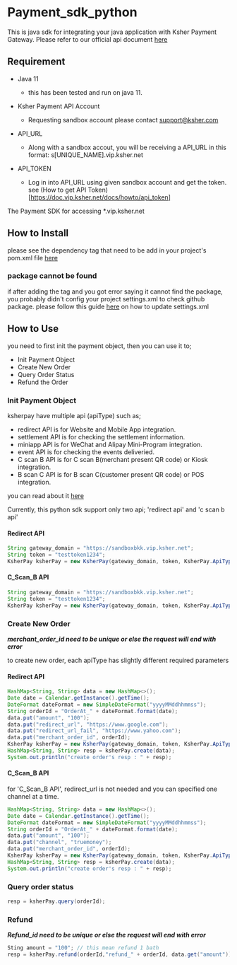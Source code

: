 # Payment_sdk_python

This is java sdk for integrating your java application with Ksher Payment Gateway. 
Please refer to our official api document [here](https://doc.vip.ksher.net)

## Requirement
- Java 11
    - this has been tested and run on java 11.

- Ksher Payment API Account
    - Requesting sandbox account please contact support@ksher.com

- API_URL
    - Along with a sandbox accout, you will be receiving a API_URL in this format: s[UNIQUE_NAME].vip.ksher.net

- API_TOKEN
    - Log in into API_URL using given sandbox account and get the token. see (How to get API Token)[https://doc.vip.ksher.net/docs/howto/api_token]


The Payment SDK for accessing *.vip.ksher.net

## How to Install

please see the dependency tag that need to be add in your project's pom.xml file [here](https://github.com/ksher-solutions/payment_sdk_java/packages/1016715)

### package cannot be found
if after adding the tag and you got error saying it cannot find the package,
you probably didn't config your project settings.xml to check github package.
please follow this guide [here](https://docs.github.com/en/packages/working-with-a-github-packages-registry/working-with-the-apache-maven-registry#authenticating-with-a-personal-access-token) on how to update settings.xml


## How to Use
you need to first init the payment object, then you can use it to;
- Init Payment Object
- Create New Order
- Query Order Status
- Refund the Order


### Init Payment Object
ksherpay have multiple api (apiType) such as;
- redirect API is for Website and Mobile App integration.
- settlement API is for checking the settlement information.
- miniapp API is for WeChat and Alipay Mini-Program integration.
- event API is for checking the events deliveried.
- C scan B API is for C scan B(merchant present QR code) or Kiosk integration.
- B scan C API is for B scan C(customer present QR code) or POS integration.

you can read about it [here](https://doc.vip.ksher.net/docs/user_guide/swagger)

Currently, this python sdk support only two api; 'redirect api' and 'c scan b api'

#### Redirect API

```java
String gateway_domain = "https://sandboxbkk.vip.ksher.net";
String token = "testtoken1234";
KsherPay ksherPay = new KsherPay(gateway_domain, token, KsherPay.ApiType.REDIRECT);
```

#### C_Scan_B API

```java
String gateway_domain = "https://sandboxbkk.vip.ksher.net";
String token = "testtoken1234";
KsherPay ksherPay = new KsherPay(gateway_domain, token, KsherPay.ApiType.CSCANB);
```

### Create New Order
***merchant_order_id need to be unique or else the request will end with error***

to create new order, each apiType has slightly different required parameters

#### Redirect API
```java
HashMap<String, String> data = new HashMap<>();
Date date = Calendar.getInstance().getTime();
DateFormat dateFormat = new SimpleDateFormat("yyyyMMddhhmmss");
String orderId = "OrderAt_" + dateFormat.format(date);
data.put("amount", "100");
data.put("redirect_url", "https://www.google.com");
data.put("redirect_url_fail", "https://www.yahoo.com");
data.put("merchant_order_id", orderId);
KsherPay ksherPay = new KsherPay(gateway_domain, token, KsherPay.ApiType.REDIRECT);
HashMap<String, String> resp = ksherPay.create(data);
System.out.println("create order's resp : " + resp);
```
#### C_Scan_B API
for 'C_Scan_B API', redirect_url is not needed and you can specified one channel at a time.
```java
HashMap<String, String> data = new HashMap<>();
Date date = Calendar.getInstance().getTime();
DateFormat dateFormat = new SimpleDateFormat("yyyyMMddhhmmss");
String orderId = "OrderAt_" + dateFormat.format(date);
data.put("amount", "100");
data.put("channel", "truemoney");
data.put("merchant_order_id", orderId);
KsherPay ksherPay = new KsherPay(gateway_domain, token, KsherPay.ApiType.CSCANB);
HashMap<String, String> resp = ksherPay.create(data);
System.out.println("create order's resp : " + resp);
```

### Query order status
```java
resp = ksherPay.query(orderId);
```

### Refund
***Refund_id need to be unique or else the request will end with error***

```java
Sting amount = "100"; // this mean refund 1 bath
resp = ksherPay.refund(orderId,"refund_" + orderId, data.get("amount"));

```
